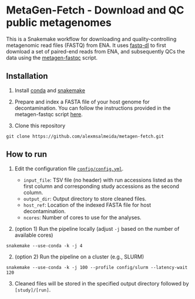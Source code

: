 # MetaGen-Fetch - Download and QC public metagenomes

This is a Snakemake workflow for downloading and quality-controlling metagenomic read files (FASTQ) from ENA. It uses [fastq-dl](https://github.com/rpetit3/fastq-dl) to first download a set of paired-end reads from ENA, and subsequently QCs the data using the [metagen-fastqc](https://github.com/alexmsalmeida/Metagen-FastQC) script.

## Installation

1. Install [conda](https://conda.io/projects/conda/en/latest/user-guide/install/index.html) and [snakemake](https://snakemake.readthedocs.io/en/stable/getting_started/installation.html)

2. Prepare and index a FASTA file of your host genome for decontamination. You can follow the instructions provided in the metagen-fastqc script [here](https://github.com/alexmsalmeida/Metagen-FastQC).

3. Clone this repository
```
git clone https://github.com/alexmsalmeida/metagen-fetch.git
```

## How to run

1. Edit the configuration file [`config/config.yml`](config/config.yml).
    - `input_file`: TSV file (no header) with run accessions listed as the first column and corresponding study accessions as the second column.
    - `output_dir`: Output directory to store cleaned files.
    - `host_ref`: Location of the indexed FASTA file for host decontamination.
    - `ncores`: Number of cores to use for the analyses.

2. (option 1) Run the pipeline locally (adjust `-j` based on the number of available cores)
```
snakemake --use-conda -k -j 4
```
2. (option 2) Run the pipeline on a cluster (e.g., SLURM)
```
snakemake --use-conda -k -j 100 --profile config/slurm --latency-wait 120
```

3. Cleaned files will be stored in the specified output directory followed by `[study]/[run]`.
